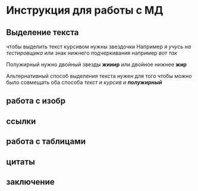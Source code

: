 # Инструкция для работы с МД

## Выделение текста

чтобы выделить текст курсивом нужны звездочки 
Например *я учусь на тестировщика* или знак нижнего подчеркивания например _вот так_

Полужирный нужно двойный звезды **жииир** или двойное нижнее __жир__

Альтернативный способ выделения текста нужен для того чтобы можно было совмещать оба способа
_текст и курсив и **полужирный**_

## работа с изобр 

## ссылки

## работа с таблицами

## цитаты

## заключение